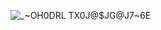 ![_~OH0DRL TX0J@$JG@J7~6E](https://github.com/user-attachments/assets/f93f7265-8b27-404c-8cde-f0f9f4810ee8)
